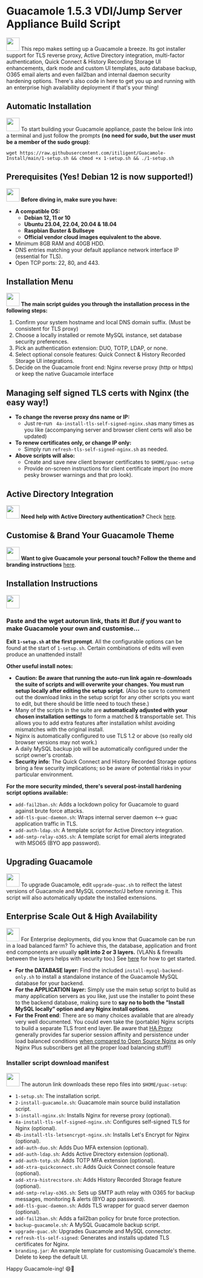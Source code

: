 # Guacamole 1.5.3 VDI/Jump Server Appliance Build Script

<img src="https://github.githubassets.com/images/icons/emoji/sparkles.png" width="35"> This repo makes setting up a Guacamole a breeze. Its got installer support for TLS reverse proxy, Active Directory integration, multi-factor authentication, Quick Connect & History Recording Storage UI enhancements, dark mode and custom UI templates, auto database backup, O365 email alerts and even fail2ban and internal daemon security hardening options. There's also code in here to get you up and running with an enterprise high availability deployment if that's your thing!

## Automatic Installation

<img src="https://github.githubassets.com/images/icons/emoji/rocket.png" width="35"> To start building your Guacamole appliance, paste the below link into a terminal and just follow the prompts **(no need for sudo, but the user must be a member of the sudo group)**:

```shell
wget https://raw.githubusercontent.com/itiligent/Guacamole-Install/main/1-setup.sh && chmod +x 1-setup.sh && ./1-setup.sh
```

## Prerequisites (Yes! Debian 12 is now supported!)

<img src="https://github.githubassets.com/images/icons/emoji/lock.png" width="35"> **Before diving in, make sure you have:**

- **A compatible OS:**
    - **Debian 12, 11 or 10**
    - **Ubuntu 23.04, 22.04, 20.04 & 18.04**
    - **Raspbian Buster & Bullseye**
    - **Official vendor cloud images equivalent to the above.**
- Minimum 8GB RAM and 40GB HDD.
- DNS entries matching your default appliance network interface IP (essential for TLS).
- Open TCP ports: 22, 80, and 443.

## Installation Menu

<img src="https://github.githubassets.com/images/icons/emoji/wrench.png" width="35"> **The main script guides you through the installation process in the following steps:**

1. Confirm your system hostname and local DNS domain suffix. (Must be consistent for TLS proxy)
2. Choose a locally installed or remote MySQL instance, set database security preferences.
3. Pick an authentication extension: DUO, TOTP, LDAP, or none.
4. Select optional console features: Quick Connect & History Recorded Storage UI integrations.
5. Decide on the Guacamole front end: Nginx reverse proxy (http or https) or keep the native Guacamole interface


## Managing self signed TLS certs with Nginx (the easy way!)

   - **To change the reverse proxy dns name or IP:** 
     - Just re-run ` 4a-install-tls-self-signed-nginx.sh`as many times as you like (accompanying server and browser client certs will also be updated) 
   - **To renew certificates only, or change IP only:**
     - Simply run `refresh-tls-self-signed-nginx.sh` as needed.
   - **Above scripts will also:**
     - Create and save new client browser certificates to `$HOME/guac-setup`
     - Provide on-screen instructions for client certificate import (no more pesky browser warnings and that pro look). 
   

## Active Directory Integration

<img src="https://github.githubassets.com/images/icons/emoji/key.png" width="35"> **Need help with Active Directory authentication?** Check [here](https://github.com/itiligent/Guacamole-Install/blob/main/ACTIVE-DIRECTORY-HOW-TO.md).

## Customise & Brand Your Guacamole Theme

<img src="https://github.githubassets.com/images/icons/emoji/art.png" width="35"> **Want to give Guacamole your personal touch? Follow the theme and branding instructions** [here](https://github.com/itiligent/Guacamole-Install/tree/main/custom-theme-builder).

## Installation Instructions

<img src="https://github.githubassets.com/images/icons/emoji/unicode/2699.png" width="35"> 

### **Paste and the wget autorun link, thats it! *But if* you want to make Guacamole your own and customise...**
**Exit `1-setup.sh` at the first prompt**. All the configurable options can be found at the start of `1-setup.sh`. Certain combinations of edits will even produce an unattended install!

**Other useful install notes:**
- **Caution: Be aware that running the auto-run link again re-downloads the suite of scripts and will overwrite your changes. You must run setup locally after editing the setup script.** (Also be sure to comment out the download links in the setup script for any other scripts you want to edit, but there should be little need to touch these.)
- Many of the scripts in the suite are **automatically adjusted with your chosen installation settings** to form a matched & transportable set. This allows you to add extra features after installation whilst avoiding mismatches with the original install.
- Nginx is automatically configured to use TLS 1.2 or above (so really old browser versions may not work.)
- A daily MySQL backup job will be automatically configured under the script owner's crontab.
- **Security info:** The Quick Connect and History Recorded Storage options bring a few security implications; so be aware of potential risks in your particular environment.

**For the more security minded, there's several post-install hardening script options available:**

- `add-fail2ban.sh`: Adds a lockdown policy for Guacamole to guard against brute force attacks.
- `add-tls-guac-daemon.sh`: Wraps internal server daemon <--> guac application traffic in TLS.
- `add-auth-ldap.sh`: A template script for Active Directory integration.
- `add-smtp-relay-o365.sh`: A template script for email alerts integrated with MSO65 (BYO app password).


## Upgrading Guacamole

<img src="https://github.githubassets.com/images/icons/emoji/globe_with_meridians.png" width="35"> To upgrade Guacamole, edit `upgrade-guac.sh` to relfect the latest versions of Guacamole and MySQL connector/J before running it. This script will also automatically update the installed extensions.

## Enterprise Scale Out & High Availability 

<img src="https://github.githubassets.com/images/icons/emoji/unicode/1f454.png" width="35"> For Enterprise deployments, did you know that Guacamole can be run in a load balanced farm? To achieve this, the database, application and front end components are usually **split into 2 or 3 layers.** (VLANs & firewalls between the layers helps with security too.) See [here](https://github.com/itiligent/Guacamole-Install/tree/main/guac-enterprise-build) for how to get started.
- **For the DATABASE layer:** Find the included `install-mysql-backend-only.sh` to install a standalone instance of the Guacamole MySQL database for your backend.
- **For the APPLICATION layer:** Simply use the main setup script to build as many application servers as you like, just use the installer to point these to the backend database, making sure to **say no to both the "Install MySQL locally" option and any Nginx install options**.
- **For the Front end**: There are so many choices available that are already very well documented. You could even take the (portable) Nginx scripts to build a separate TLS front end layer. Be aware that [HA Proxy](https://www.haproxy.org/) generally provides far superior session affinity and persistence under load balanced conditions [when compared to Open Source Nginx](https://www.nginx.com/products/nginx/compare-models/) as only Nginx Plus subscribers get all the proper load balancing stuff!)

### Installer script download manifest



<img src="https://github.githubassets.com/images/icons/emoji/package.png" width="35"> The autorun link downloads these repo files into `$HOME/guac-setup`:

- `1-setup.sh`: The installation script.
- `2-install-guacamole.sh`: Guacamole main source build installation script.
- `3-install-nginx.sh`: Installs Nginx for reverse proxy (optional).
- `4a-install-tls-self-signed-nginx.sh`: Configures self-signed TLS for Nginx (optional).
- `4b-install-tls-letsencrypt-nginx.sh`: Installs Let's Encrypt for Nginx (optional).
- `add-auth-duo.sh`: Adds Duo MFA extension (optional).
- `add-auth-ldap.sh`: Adds Active Directory extension (optional).
- `add-auth-totp.sh`: Adds TOTP MFA extension (optional).
- `add-xtra-quickconnect.sh`: Adds Quick Connect console feature (optional).
- `add-xtra-histrecstore.sh`: Adds History Recorded Storage feature (optional).
- `add-smtp-relay-o365.sh`: Sets up SMTP auth relay with O365 for backup messages, monitoring & alerts (BYO app password).
- `add-tls-guac-daemon.sh`: Adds TLS wrapper for guacd server daemon (optional).
- `add-fail2ban.sh`: Adds a fail2ban policy for brute force protection.
- `backup-guacamole.sh`: A MySQL Guacamole backup script.
- `upgrade-guac.sh`: Upgrades Guacamole and MySQL connector.
- `refresh-tls-self-signed`: Generates and installs updated TLS certificates for Nginx.
- `branding.jar`: An example template for customising Guacamole's theme. Delete to keep the default UI.

Happy Guacamole-ing! 😄🥑
